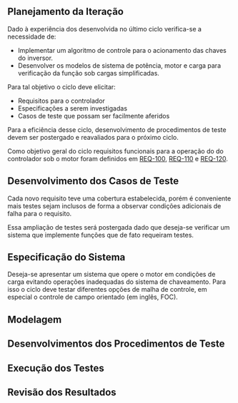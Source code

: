 ## Planejamento da Iteração

Dado à experiência dos desenvolvida no último ciclo verifica-se a necessidade
de:

- Implementar um algoritmo de controle para o acionamento das chaves do
    inversor.
- Desenvolver os modelos de sistema de potência, motor e carga para
    verificação da função sob cargas simplificadas.

Para tal objetivo o ciclo deve elicitar:

- Requisitos para o controlador
- Especificações a serem investigadas
- Casos de teste que possam ser facilmente aferidos

Para a eficiência desse ciclo, desenvolvimento de procedimentos de teste
devem ser postergado e reavaliados para o próximo ciclo.

Como objetivo geral do ciclo requisitos funcionais para a operação do
do controlador sob o motor foram definidos em [REQ-100](../artifacts/requirements.md#req-100), [REQ-110](../artifacts/requirements.md#req-110) e [REQ-120](../artifacts/requirements.md#req-120).

## Desenvolvimento dos Casos de Teste

Cada novo requisito teve uma cobertura estabelecida, porém é conveniente
mais testes sejam inclusos de forma a observar condições adicionais de
falha para o requisito.

Essa ampliação de testes será postergada dado que deseja-se verificar um
sistema que implemente funções que de fato requeiram testes.

## Especificação do Sistema

Deseja-se apresentar um sistema que opere o motor em condições de carga
evitando operações inadequadas do sistema de chaveamento. Para isso o
ciclo deve testar diferentes opções de malha de controle, em especial o
controle de campo orientado (em inglês, FOC).

## Modelagem



## Desenvolvimentos dos Procedimentos de Teste

## Execução dos Testes

## Revisão dos Resultados

<!---
## Objetivos da iteração

Conforme estabelecido no ciclo 0, onde foram arranjados os recursos mínimos para o início de um ciclo de desenvolvimento, foram determinados os seguintes tópicos a serem atendidos:

- Preparar os casos de teste, procedimentos de teste e os outros
    artefatos do projeto para estabelecer um **framework** de
    registro das atividades para um ciclo completo.
- Gerar modelos referenciados, operacionais ou não, para os
    elementos do sistema (e.g. elevador, motor, acionamento de
    potência).
- Determinar interfaces para estes modelos.
- Referenciar modelos à testes unitários de demonstração.
- Rastrear modelos à requisitos de demonstração.

## Resultados da iteração

Durante esta etapa de desenvolvimento, o desenvolvimento do sistema de artefatos do projeto atendeu o registro dos requisitos originais e com derivação preliminar destes. Artefatos de casos de teste e especificação também foram elicitados conforme norma ou mantidos em aberto para especificação subsequente.

Quanto ao processo de modelagem, no contexto do ambiente simulado foram desenvolvidos submodelos referenciados para:

- Interface de Hardware
    Modelo implementa funções de aquisição e geração de sinais e representa o controlador no modelo.
- Inversor Trifásico
    Modelo que representa uma fonte de tensão trifásica que é chaveada pelos sinais de chaveamento do controlador.

Estes modelos modelos ainda foram interfaceados a um modelo de motor síncrono e um modelo de carga mecânica genérica.

No contexto da aplicação de controle, um modelo a parte foi desenvolvido capaz de chavear seis portas TTL de forma independente. Também foram validados processos de decodificação de sinais de encoder, e outros. O modelo foi compilado e embarcado de forma a realizar a comutação seriada das chaves inversoras a partir de fontes de pulsos ajustados manualmente. Dessa forma foi possível verificar uma integração básica entre o software embarcado e grandezas no motor como torque, velocidade e posição do sistema.

Dada o excessivo tempo da iteração corrente, optou-se por fechar o ciclo sem mapeamento de modelos à artefatos uma vez que o estado atual dos modelos e do controlador não implementam nenhuma propriedade planejada. Dessa forma, em posse de maior contexto para o projeto, novos artefatos podem ser descritos, novas decisões de projeto elicitadas e modelos podem ser desenvolvidos de maneira mais concisa em relação ao problema.

A seguir é apresentado a contagem corrente de artefatos do projeto:

![Artefato por iteração](../assets/plots/artifact_series.svg)

## Considerações para iterações subsequentes

O uso de requisitos funcionais de forma independente pode reduzir a carga de trabalho na elicitação de requisitos até que o controlador e os modelos atinjam funcionalidades mais alto nível. Nesse sentido, requisitos independentes podem receber traceabilidade ao avançar do projeto, evitando a criação de requisitos, especificações e outros artefatos que não contribuam no ciclo corrente.

O modelo de interface do controlador está operando à uma baixa taxa de amostragem (1kHz). Deve ser  suficiente para testar o algoritmo a baixas frequências de operação, mas deve ser revisto ao estender a frequência de operação.

Para o próximo ciclo sugere-se:

- Desenvolver a malha de controle do Controlador de forma à obter uma sequência de chaveamento consistente.
- Implementar sensores nos modelos para o monitoramento de variáveis de interesse que possam subsequentemente ser implementados em testes.
 ---->